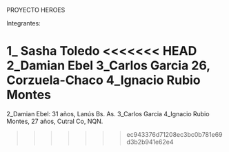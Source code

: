 PROYECTO HEROES

Integrantes:

1_ Sasha Toledo
<<<<<<< HEAD
2_Damian Ebel
3_Carlos Garcia 26, Corzuela-Chaco
4_Ignacio Rubio Montes
=======
2_Damian Ebel: 31 años, Lanús Bs. As.
3_Carlos Garcia
4_Ignacio Rubio Montes, 27 años, Cutral Co, NQN.
>>>>>>> ec943376d71208ec3bc0b781e69d3b2b941e62e4
